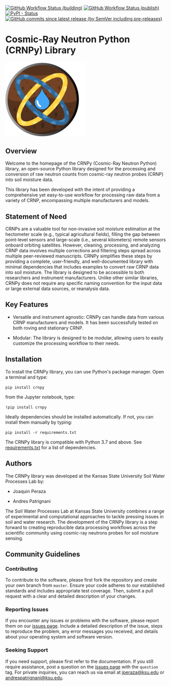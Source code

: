[![GitHub Workflow Status (building)](https://img.shields.io/github/actions/workflow/status/soilwater/crnpy/python-package.yml)](https://github.com/soilwater/crnpy/actions/workflows/python-package.yml)
[![GitHub Workflow Status (publish)](https://img.shields.io/github/actions/workflow/status/soilwater/crnpy/python-publish.yml?label=publish)](https://github.com/soilwater/crnpy/actions/workflows/python-publish.yml)
[![PyPI - Status](https://img.shields.io/pypi/v/crnpy)](https://pypi.org/project/crnpy/)
[![GitHub commits since latest release (by SemVer including pre-releases)](https://img.shields.io/github/commits-since/soilwater/crnpy/latest/main)](https://github.com/soilwater/crnpy)

# Cosmic-Ray Neutron Python (CRNPy) Library

<img src="https://raw.githubusercontent.com/soilwater/crnpy/main/docs/img/logo/crnpy-logo.png" alt="CRNPY logo" width="250"/>

## Overview
Welcome to the homepage of the CRNPy (Cosmic-Ray Neutron Python) library, an open-source Python library designed for the processing and conversion of raw neutron counts from cosmic-ray neutron probes (CRNP) into soil moisture data.

This library has been developed with the intent of providing a comprehensive yet easy-to-use workflow for processing raw data from a variety of CRNP, encompassing multiple manufacturers and models.

## Statement of Need
CRNPs are a valuable tool for non-invasive soil moisture estimation at the hectometer scale (e.g., typical agricultural fields), filling the gap between point-level sensors and large-scale (i.e., several kilometers) remote sensors onboard orbiting satellites. However, cleaning, processing, and analyzing CRNP data involves multiple corrections and filtering steps spread across multiple peer-reviewed manuscripts. CRNPy simplifies these steps by providing a complete, user-friendly, and well-documented library with minimal dependencies that includes examples to convert raw CRNP data into soil moisture. The library is designed to be accessible to both researchers and instrument manufacturers. Unlike other similar libraries, CRNPy does not require any specific naming convention for the input data or large external data sources, or reanalysis data.

## Key Features
- Versatile and instrument agnostic: CRNPy can handle data from various CRNP manufacturers and models. It has been successfully tested on both roving and stationary CRNP.

- Modular: The library is designed to be modular, allowing users to easily customize the processing workflow to their needs.



## Installation
To install the CRNPy library, you can use Python's package manager. Open a terminal and type:

```pip install crnpy```

from the Jupyter notebook, type:

```!pip install crnpy```

Ideally dependencies should be installed automatically. If not, you can install them manually by typing:

```pip install -r requirements.txt```

The CRNPy library is compatible with Python 3.7 and above.
See [requirements.txt](https://github.com/soilwater/crnpy/blob/main/requirements.txt) for a list of dependencies.

## Authors
The CRNPy library was developed at the Kansas State University Soil Water Processes Lab by:

- Joaquin Peraza

- Andres Patrignani

The Soil Water Processes Lab at Kansas State University combines a range of experimental and computational approaches to tackle pressing issues in soil and water research. The development of the CRNPy library is a step forward to creating reproducible data processing workflows across the scientific community using cosmic-ray neutrons probes for soil moisture sensing.


## Community Guidelines
### Contributing
To contribute to the software, please first fork the repository and create your own branch from `master`. Ensure your code adheres to our established standards and includes appropriate test coverage. Then, submit a pull request with a clear and detailed description of your changes.

### Reporting Issues
If you encounter any issues or problems with the software, please report them on our [issues page](https://github.com/soilwater/crnpy/issues). Include a detailed description of the issue, steps to reproduce the problem, any error messages you received, and details about your operating system and software version.

### Seeking Support
If you need support, please first refer to the documentation. If you still require assistance, post a question on the [issues page](https://github.com/soilwater/crnpy/issues) with the `question` tag. For private inquiries, you can reach us via email at jperaza@ksu.edu or andrespatrignani@ksu.edu.

